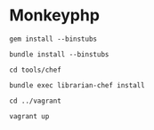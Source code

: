 Monkeyphp
=========

    gem install --binstubs

    bundle install --binstubs

    cd tools/chef

    bundle exec librarian-chef install

    cd ../vagrant

    vagrant up